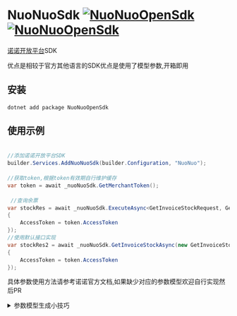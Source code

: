 # NuoNuoSdk [![NuoNuoOpenSdk](https://img.shields.io/nuget/v/NuoNuoOpenSdk.svg)](https://www.nuget.org/packages/NuoNuoOpenSdk/)[![NuoNuoOpenSdk](https://img.shields.io/nuget/dt/NuoNuoOpenSdk.svg)](https://www.nuget.org/packages/NuoNuoOpenSdk/)

[诺诺开放平台](https://open.jss.com.cn/)SDK

优点是相较于官方其他语言的SDK优点是使用了模型参数,开箱即用

## 安装

```
dotnet add package NuoNuoOpenSdk
```

## 使用示例

``` csharp

//添加诺诺开放平台SDK
builder.Services.AddNuoNuoSdk(builder.Configuration, "NuoNuo");

//获取token,根据token有效期自行维护缓存
var token = await _nuoNuoSdk.GetMerchantToken();

 //查询余票
var stockRes = await _nuoNuoSdk.ExecuteAsync<GetInvoiceStockRequest, GetInvoiceStockResponse>(new GetInvoiceStockRequest
{
    AccessToken = token.AccessToken
});
//使用默认接口实现
var stockRes2 = await _nuoNuoSdk.GetInvoiceStockAsync(new GetInvoiceStockRequest
{
    AccessToken = token.AccessToken
});

```
具体参数使用方法请参考诺诺官方文档,如果缺少对应的参数模型欢迎自行实现然后PR

<details><summary>参数模型生成小技巧</summary>
<p>

### 使用ChatGpt帮我们完成

1. 复制文档内容使用咒语

![使用咒语](./docs/pic/ai1.png)

3. 得到结果

![得到结果](./docs/pic/ai2.png)

4. 纠正结果

![纠正结果](./docs/pic/ai3.png)

</p>
</details>



